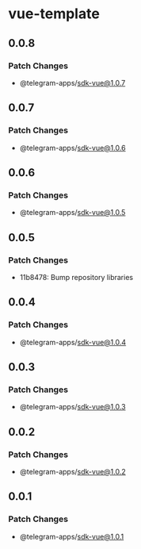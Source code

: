 # vue-template

## 0.0.8

### Patch Changes

- @telegram-apps/sdk-vue@1.0.7

## 0.0.7

### Patch Changes

- @telegram-apps/sdk-vue@1.0.6

## 0.0.6

### Patch Changes

- @telegram-apps/sdk-vue@1.0.5

## 0.0.5

### Patch Changes

- 11b8478: Bump repository libraries

## 0.0.4

### Patch Changes

- @telegram-apps/sdk-vue@1.0.4

## 0.0.3

### Patch Changes

- @telegram-apps/sdk-vue@1.0.3

## 0.0.2

### Patch Changes

- @telegram-apps/sdk-vue@1.0.2

## 0.0.1

### Patch Changes

- @telegram-apps/sdk-vue@1.0.1
